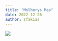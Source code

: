 ```yaml
---
title: "Molhorys Map"
date: 2022-12-26
author: sfakias
---
```




[![](https://blogger.googleusercontent.com/img/b/R29vZ2xl/AVvXsEgQWpw0oJQ_BZUFFRUBNyaUDNLUYGQ9TgRz_evlbCs1G3Ovbq3fZqcGHx7Eis5hBSGHSdSCTzabkKOE6gd-6rRxGJuTSJ_oJlF565nupHGZLpI-5uFdzJFDlWtc203-ZHnuL8I5GlTNZyMWjFlsd9_-zdNuc26tmGasRBC-2Ju7lZx2ZyyIP0dXOeJz/s320/Molhorys.jpg)](https://blogger.googleusercontent.com/img/b/R29vZ2xl/AVvXsEgQWpw0oJQ_BZUFFRUBNyaUDNLUYGQ9TgRz_evlbCs1G3Ovbq3fZqcGHx7Eis5hBSGHSdSCTzabkKOE6gd-6rRxGJuTSJ_oJlF565nupHGZLpI-5uFdzJFDlWtc203-ZHnuL8I5GlTNZyMWjFlsd9_-zdNuc26tmGasRBC-2Ju7lZx2ZyyIP0dXOeJz/s2048/Molhorys.jpg)



